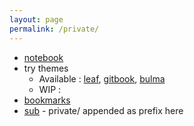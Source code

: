 ```yaml
---
layout: page
permalink: /private/
---
```


- [notebook](/notebook)
- try themes
  - Available : [leaf](/try-theme-leaf), [gitbook](/try-theme-gitbook), [bulma](/try-theme-bulma)
  - WIP : 
- [bookmarks](/bookmarks)
- [sub](sub) - private/ appended as prefix here